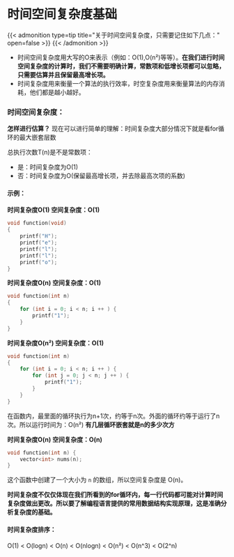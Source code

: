 # 时间空间复杂度基础


{{< admonition type=tip title="关于时间空间复杂度，只需要记住如下几点：" open=false >}}
{{< /admonition >}}
- 时间空间复杂度用大写的O来表示（例如：O(1),O(n²)等等）。**在我们进行时间空间复杂度的计算时，我们不需要明确计算，常数项和低增长项都可以忽略，只需要估算并且保留最高增长项。**
- 时间复杂度用来衡量一个算法的执行效率，时空复杂度用来衡量算法的内存消耗，他们都是越小越好。


### 时间空间复杂度：
**怎样进行估算？**
现在可以进行简单的理解：时间复杂度大部分情况下就是看for循环的最大嵌套层数

总执行次数T(n)是不是常数项：
- 是：时间复杂度为O(1)
- 否：时间复杂度为O(保留最高增长项，并去除最高次项的系数)
  
#### 示例：
**时间复杂度O(1)    空间复杂度：O(1)**
```c++
void function(void)
{
	printf("H");
	printf("e");
	printf("l");
	printf("l");
	printf("o");
}

```

**时间复杂度O(n)     空间复杂度：O(1)**
```c++
void function(int n)
{
	for (int i = 0; i < n; i ++ ) {
		printf("1");
	}
}
```

**时间复杂度O(n²)    空间复杂度：O(1)**
```c++
void function(int n)
{
	for (int i = 0; i < n; i ++ ) {
		for (int j = 0; j < n; j ++ ) {
			printf("1");
		}
	}
}
```
在函数内，最里面的循环执行为n+1次，约等于n次。外面的循环约等于运行了n次。所以运行时间为：O(n²)
**有几层循环嵌套就是n的多少次方**

**时间复杂度O(n)     空间复杂度：O(n)**
```c++
void function(int n) {
    vector<int> nums(n);
}
```

这个函数中创建了一个大小为 `n` 的数组，所以空间复杂度是 O(n)。

**时间复杂度不仅仅体现在我们所看到的for循环内，每一行代码都可能对计算时间复杂度做出更改。所以要了解编程语言提供的常用数据结构实现原理，这是准确分析复杂度的基础。**

#### 时间复杂度排序：
O(1) < O(logn) < O(n) < O(nlogn) < O(n²) < O(n^3) < O(2^n)




